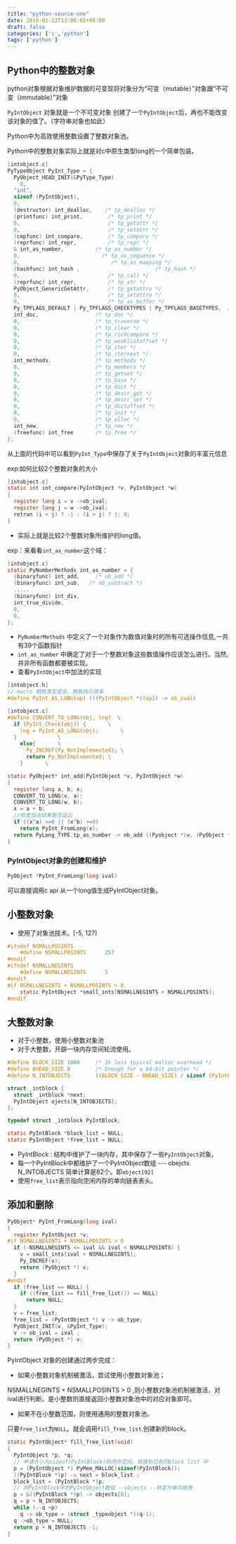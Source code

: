 ```yaml
---
title: "python-source-one"
date: 2018-01-22T13:06:01+08:00
draft: false
categories: ['c','python']
tags: ['python']
---
```


## Python中的整数对象

 python对象根据对象维护数据的可变现将对象分为“可变（mutable）”对象跟“不可变（immutable）”对象

`PyIntObject` 对象就是一个不可变对象
创建了一个`PyIntObject`后，再也不能改变该对象的值了。（字符串对象也如此）

Python中为高效使用整数设置了整数对象池。

Python中的整数对象实际上就是对c中原生类型long的一个简单包装。

```c
[intobject.c]
PyTypeObject PyInt_Type = {
  PyObject_HEAD_INIT(&PyType_Type)
    0,
  "int",
  sizeof (PyIntObject),
  0,
  (destructor) int_dealloc,    /* tp_dealloc */
  (printfunc) int_print,        /* tp_print */
  0,                            /* tp_getattr */
  0,                            /* tp_setattr */
  (cmpfunc) int_compare,        /* tp_compare */
  (reprfunc) int_repr,          /* tp_repr */
  & int_as_number,          /* tp_as_number */
  0,                          /* tp_as_sequence */
  0,                             /* tp_as_mapping */
  (hashfunc) int_hash ,                        /* tp_hash */
  0,                            /* tp_call */
  (reprfunc) int_repr,          /* tp_str */
  PyObject_GenericGetAttr,      /* tp_getattro */
  0,                            /* tp_setattro */
  0,                            /* tp_as_buffer */
  Py_TPFLAGS_DEFAULT | Py_TPFLAGS_CHECKTYPES | Py_TPFLAGS_BASETYPES,  /* tp_flags */
  int_doc,                  /* tp_doc */
  0,                        /* tp_traverse */
  0,                        /* tp_clear */
  0,                        /* tp_richcompare */
  0,                        /* tp_weaklistoffset */
  0,                        /* tp_iter */
  0,                        /* tp_iternext */
  int_methods,              /* tp_methods */
  0,                        /* tp_members */
  0,                        /* tp_getset */
  0,                        /* tp_base */
  0,                        /* tp_dict */
  0,                        /* tp_descr_get */
  0,                        /* tp_descr_set */
  0,                        /* tp_dictoffset */
  0,                        /* tp_init */
  0,                        /* tp_alloc */
  int_new,                  /* tp_new */
  (freefunc) int_free       /* tp_free */
};
```

从上面的代码中可以看到`PyInt_Type`中保存了关于`PyIntObject`对象的丰富元信息

exp:如何比较2个整数对象的大小
```c
[intobject.c]
static int int_compare(PyIntObject *v, PyIntObject *w)
{
  register long i = v ->ob_ival;
  register long j = w ->ob_ival;
  retrun (i < j) ? -1 : (i > j) ? 1: 0;
}
```
- 实际上就是比较2个整数对象所维护的long值。

exp：来看看`int_as_number`这个域：
```c
[intobject.c]
static PyNumberMethods int_as_number = {
  (binaryfunc) int_add,     /* nb_add */
  (binaryfunc) int_sub,   /* nb_subtract */
  .....
  (binaryfunc) int_div,     
  int_true_divide,
  0,
  0,
};
```
- `PyNumberMethods` 中定义了一个对象作为数值对象时的所有可选操作信息,一共有39个函数指针
- `int_as_number` 中确定了对于一个整数对象这些数值操作应该怎么进行。当然,并非所有函数都要被实现。
- 查看`PyIntObject`中加法的实现

```c
[intobject.h]
// macro 牺牲类型安全，换取执行效率
#define PyInt_AS_LONG(op) (((PyIntObject *)(op)) -> ob_ival)

[intobject.c]
#define CONVERT_TO_LONG(obj, lng)  \
  if (PyInt_Check(obj)) {       \
    lng = PyInt_AS_LONG(obj);       \
  }             \
    else{       \
      Py_INCREF(Py_NotImplemented); \
      return Py_NotImplemented; \
    }       \

static PyObject* int_add(PyIntObject *v, PyIntObject *w)
{
  register long a, b, x;
  CONVERT_TO_LONG(v, a);
  CONVERT_TO_LONG(w, b);
  x = a + b;
  //检查加法结果是否溢出
  if ((x^a) >=0 || (x^b) >=0)
    return PyInt_FromLong(x);
  return PyLong_TYPE.tp_as_number -> nb_add ((Pyobject *)v, (PyObject *)w);
}
```


### PyIntObject对象的创建和维护

```c
PyObject *PyInt_FromLong(long ival)
```
可以直接调用c api 从一个long值生成PyIntObject对象。

## 小整数对象

- 使用了对象池技术。[-5, 127)
```c
#ifndef NSMALLPOSINTS
    #define NSMALLPOSINTS      257
#endif
#ifndef NSMALLNEGINTS
    #define NSMALLNEGINTS      5
#endif
#if NSMALLNEGINTS + NSMALLPOSINTS > 0
    static PyIntObject *small_ints[NSMALLNEGINTS + NSMALLPOSINTS];
#endif
```

## 大整数对象

- 对于小整数，使用小整数对象池
- 对于大整数，开辟一块内存空间轮流使用。

```c
#define BLOCK_SIZE 1000     /* 1k less tpyical malloc overhead */
#define BHEAD_SIZE 8        /* Enough for a 64-bit pointer */
#define N_INTOBJECTS        ((BLOCK_SIZE - BHEAD_SIZE) / sizeof (PyIntObject))

struct _intblock {
  struct _intblock *next;
  PyIntObject ojects[N_INTOBJECTS];
};

typedef struct _intblock PyIntBlock;

static PyIntBlock *block_list = NULL;
static PyIntObject *free_list = NULL;
```
- PyIntBlock : 结构中维护了一块内存，其中保存了一些`PyIntObject`对象。
- 每一个PyIntBlock中都维护了一个PyIntObject数组 --- obejcts. N_INTOBJECTS 简单计算是82个。即`object[92]`
- 使用`free_list`表示指向空闲内存的单向链表表头。

## 添加和删除

```c
PyObject* PyInt_FromLong(long ival)
{
  register PyIntObject *v;
#if NSMALLNEGINTS + NSMALLPOSINTS > 0
  if (-NSMALLNEGINTS <= ival && ival < NSMALLPOSINTS) {
    v = small_ints[ival + NSMALLNEGINTS];
    Py_INCREF(v);
    return (PyObject *) v;
  }
#endif
  if (free_list == NULL) {
    if ((free_list == fill_free_list()) == NULL)
      return NULL;
  }
  v = free_list;
  free_list = (PyIntObject *) v -> ob_type;
  PyObject_INIT(v, &PyInt_Type);
  v -> ob_ival = ival ;
  return (PyObject *) v;
}
```
PyIntObject 对象的创建通过两步完成：

- 如果小整数对象机制被激活，尝试使用小整数对象池；

NSMALLNEGINTS + NSMALLPOSINTS > 0 ,则小整数对象池机制被激活，对ival进行判断。是小整数则直接返回小整数对象池中的对应对象即可。

- 如果不在小整数范围，则使用通用的整数对象池。

只要`free_list`为`NULL`。就会调用`fill_free_list`.创建新的block。

```c
static PyIntObject* fill_free_list(void)
{
  PyIntObject *p, *q;
  // 申请大小为sizeof(PyIntBlock)的内存空间。链接到已有的block list 中
  p = (PyIntObject *) PyMem_MALLOC(sizeof(PyIntBlock));
  ((PyIntBlock *)p) -> next = block_list ;
  block_list = (PyIntBlock *)p;
  // 将PyIntBlock中的PyIntObject数组 --objects --转变为单向链表
  p = &((PyIntBlock *)p) -> objects[0];
  q = p + N_INTOBJECTS;
  while (--q >p)
    q -> ob_type = (struct _typeobject *)(q-1);
  q ->ob_type = NULL;
  return p + N_INTOBJECTS -1;
}
```





